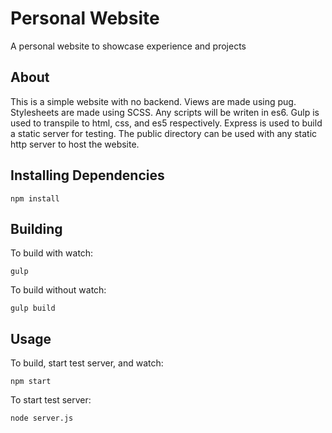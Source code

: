 # Personal Website

A personal website to showcase experience and projects

## About

This is a simple website with no backend. Views are made using pug. Stylesheets are made using SCSS. Any scripts will be writen in es6. Gulp is used to transpile to html, css, and es5 respectively. Express is used to build a static server for testing. The public directory can be used with any static http server to host the website.

## Installing Dependencies

`npm install`

## Building

To build with watch:

`gulp`

To build without watch:

`gulp build`


## Usage

To build, start test server, and watch:

`npm start`

To start test server:

`node server.js`
